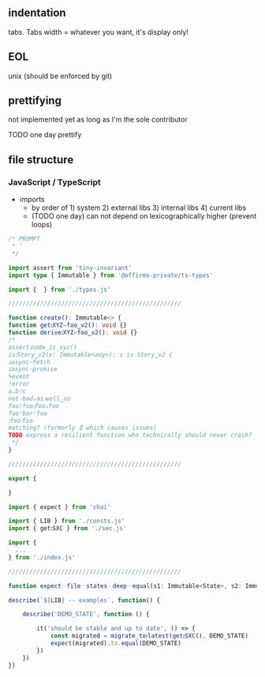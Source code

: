 
## indentation
tabs. Tabs width = whatever you want, it's display only!

## EOL
unix (should be enforced by git)

## prettifying
not implemented yet as long as I'm the sole contributor

TODO one day prettify

## file structure

### JavaScript / TypeScript

* imports
  * by order of 1) system 2) external libs 3) internal libs 4) current libs
  * (TODO one day) can not depend on lexicographically higher (prevent loops)

```ts
/* PROMPT
 * ’
 */

import assert from 'tiny-invariant'
import type { Immutable } from '@offirmo-private/ts-types'

import {  } from './types.js'

/////////////////////////////////////////////////

function create(): Immutable<> {
function getꓽXYZⵧfoo‿v2(): void {}
function deriveꓽXYZⵧfoo‿v2(): void {}
/*
assertꓽnode_is_xyz()
isꓽStory‿v2(x: Immutable<any>): s is Story‿v2 {
ↆasyncⵧfetch
ೱasyncⵧpromise
ϟevent
ǃerror
aꓺbꘌc
notᝍbadₓasⳇwell‿no
fooǃfooꓽfoo𖾚foo
fooꜛbarꜜfoo
ꓽfooᐧfoo
matching? (formerly 𝝣 which causes issues)
TODO express a resilient function who technically should never crash?
 */
}

/////////////////////////////////////////////////

export {

}

```

```ts
import { expect } from 'chai'

import { LIB } from './consts.js'
import { getꓽSXC } from './sec.js'

import {
  ...
} from './index.js'

/////////////////////////////////////////////////

function expectㆍfileㆍstatesㆍdeepㆍequal(s1: Immutable<State>, s2: Immutable<State>, should_log = true): void {}

describe(`${LIB} -- examples`, function() {

	describe('DEMO_STATE', function () {

		it('should be stable and up to date', () => {
			const migrated = migrate_toꓽlatest(getꓽSXC(), DEMO_STATE)
			expect(migrated).to.equal(DEMO_STATE)
		})
	})
})

```
